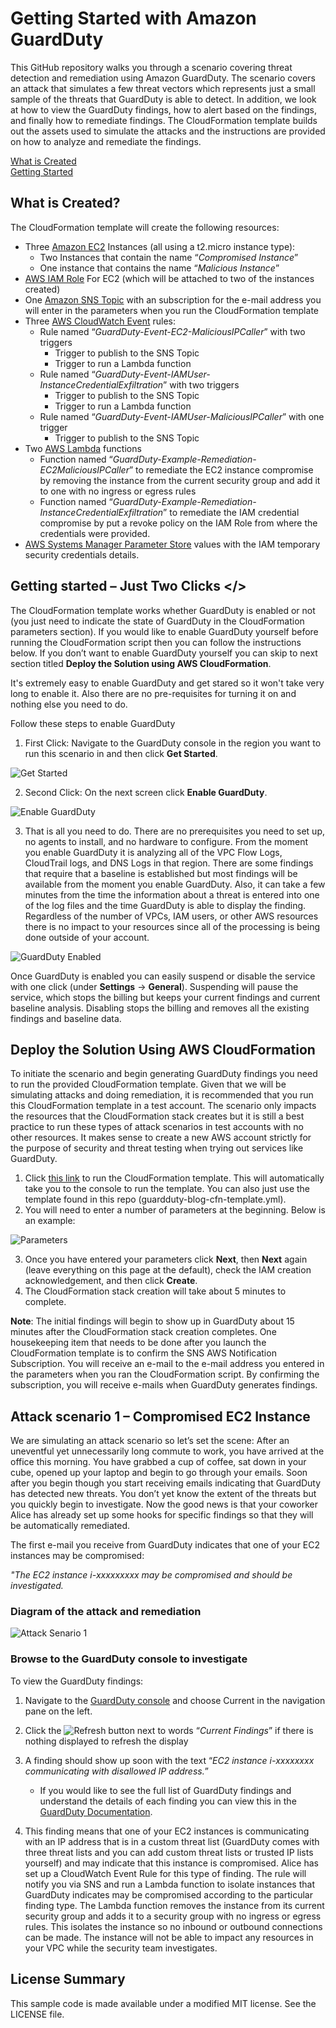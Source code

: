 # Getting Started with Amazon GuardDuty

This GitHub repository walks you through a scenario covering threat detection and remediation using Amazon GuardDuty. The scenario covers an attack that simulates a few threat vectors which represents just a small sample of the threats that GuardDuty is able to detect. In addition, we look at how to view the GuardDuty findings, how to alert based on the findings, and finally how to remediate findings. The CloudFormation template builds out the assets used to simulate the attacks and the instructions are provided on how to analyze and remediate the findings.

[What is Created](#created)  
[Getting Started](#started) 

## What is Created? <a name="created"/>
The CloudFormation template will create the following resources:
  * Three [Amazon EC2](https://aws.amazon.com/ec2/) Instances (all using a t2.micro instance type):
    * Two Instances that contain the name “*Compromised Instance*” 
    * One instance that contains the name “*Malicious Instance*”
  * [AWS IAM Role](https://docs.aws.amazon.com/IAM/latest/UserGuide/id_roles.html) For EC2 (which will be attached to two of the instances created)
  * One [Amazon SNS Topic](https://docs.aws.amazon.com/sns/latest/dg/GettingStarted.html) with an subscription for the e-mail address you will enter in the parameters when you run the CloudFormation template
  * Three [AWS CloudWatch Event](https://docs.aws.amazon.com/AmazonCloudWatch/latest/events/WhatIsCloudWatchEvents.html) rules:
    * Rule named “*GuardDuty-Event-EC2-MaliciousIPCaller*” with two triggers
      * Trigger to publish to the SNS Topic 
      * Trigger to run a Lambda function
    * Rule named “*GuardDuty-Event-IAMUser-InstanceCredentialExfiltration*” with two triggers
      * Trigger to publish to the SNS Topic 
      * Trigger to run a Lambda function
    * Rule named “*GuardDuty-Event-IAMUser-MaliciousIPCaller*” with one trigger
      * Trigger to publish to the SNS Topic 
  * Two [AWS Lambda](https://aws.amazon.com/lambda/) functions
    * Function named “*GuardDuty-Example-Remediation-EC2MaliciousIPCaller*” to remediate the EC2 instance compromise by removing the instance from the current security group and add it to one with no ingress or egress rules
    * Function named “*GuardDuty-Example-Remediation-InstanceCredentialExfiltration*” to remediate the IAM credential compromise by put a revoke policy on the IAM Role from where the credentials were provided.  
  * [AWS Systems Manager Parameter Store](https://docs.aws.amazon.com/systems-manager/latest/userguide/systems-manager-paramstore.html) values with the IAM temporary security credentials details.

## Getting started – Just Two Clicks <a name="started"></>

The CloudFormation template works whether GuardDuty is enabled or not (you just need to indicate the state of GuardDuty in the CloudFormation parameters section). If you would like to enable GuardDuty yourself before running the CloudFormation script then you can follow the instructions below. If you don’t want to enable GuardDuty yourself you can skip to next section titled **Deploy the Solution using AWS CloudFormation**.

It's extremely easy to enable GuardDuty and get stared so it won't take very long to enable it. Also there are no pre-requisites for turning it on and nothing else you need to do. 

Follow these steps to enable GuardDuty
1. First Click: Navigate to the GuardDuty console in the region you want to run this scenario in and then click **Get Started**.

![Get Started](images/screenshot1.png "Get Started")

2. Second Click: On the next screen click **Enable GuardDuty**.

![Enable GuardDuty](images/screenshot2.png "Enable GuardDuty")

3. That is all you need to do. There are no prerequisites you need to set up, no agents to install, and no hardware to configure. From the moment you enable GuardDuty it is analyzing all of the VPC Flow Logs, CloudTrail logs, and DNS Logs in that region. There are some findings that require that a baseline is established but most findings will be available from the moment you enable GuardDuty. Also, it can take a few minutes from the time the information about a threat is entered into one of the log files and the time GuardDuty is able to display the finding. Regardless of the number of VPCs, IAM users, or other AWS resources there is no impact to your resources since all of the processing is being done outside of your account. 

![GuardDuty Enabled](images/screenshot3.png "GuardDuty Enabled")

Once GuardDuty is enabled you can easily suspend or disable the service with one click (under **Settings** -> **General**). Suspending will pause the service, which stops the billing but keeps your current findings and current baseline analysis. Disabling stops the billing and removes all the existing findings and baseline data.

## Deploy the Solution Using AWS CloudFormation

To initiate the scenario and begin generating GuardDuty findings you need to run the provided CloudFormation template. Given that we will be simulating attacks and doing remediation, it is recommended that you run this CloudFormation template in a test account. The scenario only impacts the resources that the CloudFormation stack creates but it is still a best practice to run these types of attack scenarios in test accounts with no other resources. It makes sense to create a new AWS account strictly for the purpose of security and threat testing when trying out services like GuardDuty. 

1.	Click [this link](https://console.aws.amazon.com/cloudformation/home?region=us-west-2#cstack=sn%7EGuardDutyBlog%7Cturl%7Ehttps://s3-us-west-2.amazonaws.com/lab.gregmcconnel.net/guardduty-blog-cfn-template.yml) to run the CloudFormation template. This will automatically take you to the console to run the template.  You can also just use the template found in this repo (guardduty-blog-cfn-template.yml).
2.	You will need to enter a number of parameters at the beginning. Below is an example:

![Parameters](images/screenshot4.png "Parameters")

3.	Once you have entered your parameters click **Next**, then **Next** again (leave everything on this page at the default), check the IAM creation acknowledgement, and then click **Create**.
4.	The CloudFormation stack creation will take about 5 minutes to complete.

**Note**: The initial findings will begin to show up in GuardDuty about 15 minutes after the CloudFormation stack creation completes. One housekeeping item that needs to be done after you launch the CloudFormation template is to confirm the SNS AWS Notification Subscription. You will receive an e-mail to the e-mail address you entered in the parameters when you ran the CloudFormation script. By confirming the subscription, you will receive e-mails when GuardDuty generates findings.

## Attack scenario 1 – Compromised EC2 Instance

We are simulating an attack scenario so let’s set the scene: After an uneventful yet unnecessarily long commute to work, you have arrived at the office this morning. You have grabbed a cup of coffee, sat down in your cube, opened up your laptop and begin to go through your emails. Soon after you begin though you start receiving emails indicating that GuardDuty has detected new threats. You don’t yet know the extent of the threats but you quickly begin to investigate. Now the good news is that your coworker Alice has already set up some hooks for specific findings so that they will be automatically remediated. 

The first e-mail you receive from GuardDuty indicates that one of your EC2 instances may be compromised:

*"The EC2 instance i-xxxxxxxxx may be compromised and should be investigated.*

### Diagram of the attack and remediation

![Attack Senario 1](images/attack1.png "Attack Scenario 1")

### Browse to the GuardDuty console to investigate

To view the GuardDuty findings:

1. Navigate to the [GuardDuty console](https://console.aws.amazon.com/guardduty) and choose Current in the navigation pane on the left. 
2. Click the ![Refresh](images/refreshicon.png "Refresh") button next to words “*Current Findings*” if there is nothing displayed to refresh the display
3. A finding should show up soon with the text “*EC2 instance i-xxxxxxxx communicating with disallowed IP address.*” 
   * If you would like to see the full list of GuardDuty findings and understand the details of each finding you can view this in the [GuardDuty Documentation](https://docs.aws.amazon.com/guardduty/latest/ug/guardduty_finding-types.html). 

4. This finding means that one of your EC2 instances is communicating with an IP address that is in a custom threat list (GuardDuty comes with three threat lists and you can add custom threat lists or trusted IP lists yourself) and may indicate that this instance is compromised. Alice has set up a CloudWatch Event Rule for this type of finding. The rule will notify you via SNS and run a Lambda function to isolate instances that GuardDuty indicates may be compromised according to the particular finding type. The Lambda function removes the instance from its current security group and adds it to a security group with no ingress or egress rules. This isolates the instance so no inbound or outbound connections can be made. The instance will not be able to impact any resources in your VPC while the security team investigates.

## License Summary

This sample code is made available under a modified MIT license. See the LICENSE file.
